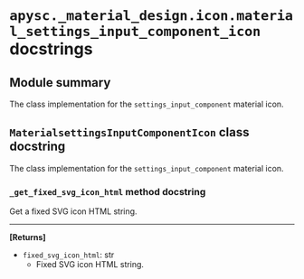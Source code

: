 # `apysc._material_design.icon.material_settings_input_component_icon` docstrings

## Module summary

The class implementation for the `settings_input_component` material icon.

## `MaterialsettingsInputComponentIcon` class docstring

The class implementation for the `settings_input_component` material icon.

### `_get_fixed_svg_icon_html` method docstring

Get a fixed SVG icon HTML string.<hr>

**[Returns]**

- `fixed_svg_icon_html`: str
  - Fixed SVG icon HTML string.